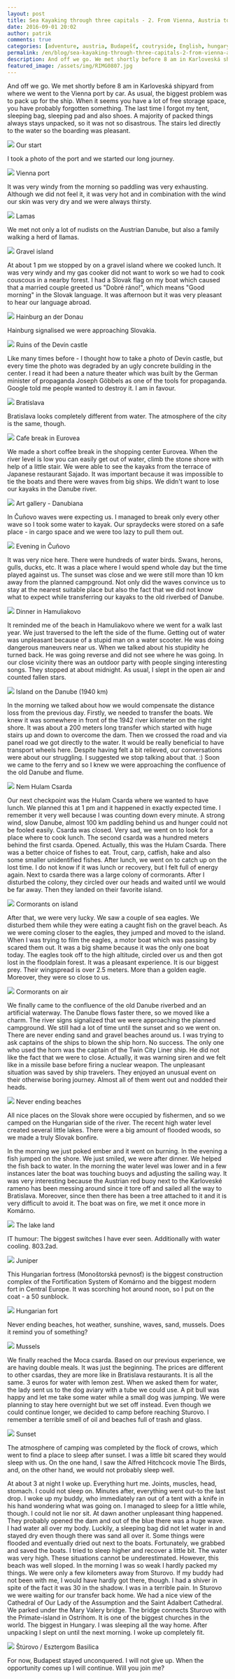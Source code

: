 ```yaml
---
layout: post
title: Sea Kayaking through three capitals - 2. From Vienna, Austria to Štúrovo, Slovakia
date: 2016-09-01 20:02
author: patrik
comments: true
categories: [adventure, austria, Budapešť, coutryside, English, hungary, Kayak, kayak, Nature, outdoor, paddling, seakayak, Slovakia, trip, Wien]
permalink: /en/blog/sea-kayaking-through-three-capitals-2-from-vienna-austria-to-sturovo-slovakia/
description: And off we go. We met shortly before 8 am in Karloveská shipyard from where we went to the Vienna port by car. As usual, the biggest problem was to pack up for the ship. When it seems you have a lot of free storage space, you have probably forgotten something.
featured_image: /assets/img/RIMG0807.jpg
---
```

And off we go. We met shortly before 8 am in Karloveská shipyard from where we went to the Vienna port by car. As usual, the biggest problem was to pack up for the ship. When it seems you have a lot of free storage space, you have probably forgotten something. The last time I forgot my tent, sleeping bag, sleeping pad and also shoes. A majority of packed things always stays unpacked, so it was not so disastrous. The stairs led directly to the water so the boarding was pleasant.

![](/assets/img/RIMG0796.jpg)
Our start

I took a photo of the port and we started our long journey.

![](/assets/img/RIMG0797.jpg)
Vienna port

It was very windy from the morning so paddling was very exhausting. Although we did not feel it, it was very hot and in combination with the wind our skin was very dry and we were always thirsty.

![](/assets/img/RIMG0804.jpg)
Lamas

We met not only a lot of nudists on the Austrian Danube, but also a family walking a herd of llamas.

![](/assets/img/RIMG0807.jpg)
Gravel island

At about 1 pm we stopped by on a gravel island where we cooked lunch. It was very windy and my gas cooker did not want to work so we had to cook couscous in a nearby forest. I had a Slovak flag on my boat which caused that a married couple greeted us "Dobré ráno!", which means "Good morning" in the Slovak language. It was afternoon but it was very pleasant to hear our language abroad.

![](/assets/img/RIMG0822.jpg)
Hainburg an der Donau

Hainburg signalised we were approaching Slovakia.

![](/assets/img/RIMG0826.jpg)
Ruins of the Devín castle

Like many times before - I thought how to take a photo of Devín castle, but every time the photo was degraded by an ugly concrete building in the center. I read it had been a nature theater which was built by the German minister of propaganda Joseph Göbbels as one of the tools for propaganda. Google told me people wanted to destroy it. I am in favour.

![](/assets/img/RIMG0841.jpg)
Bratislava

Bratislava looks completely different from water. The atmosphere of the city is the same, though.

![](/assets/img/IMG_1708.jpg)
Cafe break in Eurovea

We made a short coffee break in the shopping center Eurovea. When the river level is low you can easily get out of water, climb the stone shore with help of a little stair. We were able to see the kayaks from the terrace of Japanese restaurant Sajado. It was important because it was impossible to tie the boats and there were waves from big ships. We didn't want to lose our kayaks in the Danube river.

![](/assets/img/RIMG0862.jpg)
Art gallery - Danubiana

In Čuňovo waves were expecting us. I managed to break only every other wave so I took some water to kayak. Our spraydecks were stored on a safe place - in cargo space and we were too lazy to pull them out.

![](/assets/img/RIMG0864.jpg)
Evening in Čuňovo

It was very nice here. There were hundreds of water birds. Swans, herons, gulls, ducks, etc. It was a place where I would spend whole day but the time played against us. The sunset was close and we were still more than 10 km away from the planned campground. Not only did the waves convince us to stay at the nearest suitable place but also the fact that we did not know what to expect while transferring our kayaks to the old riverbed of Danube.

![](/assets/img/IMG_1711.jpg)
Dinner in Hamuliakovo

It reminded me of the beach in Hamuliakovo where we went for a walk last year. We just traversed to the left the side of the flume. Getting out of water was unpleasant because of a stupid man on a water scooter. He was doing dangerous maneuvers near us. When we talked about his stupidity he turned back. He was going reverse and did not see where he was going. In our close vicinity there was an outdoor party with people singing interesting songs. They stopped at about midnight. As usual, I slept in the open air and counted fallen stars.

![](/assets/img/RIMG0867.jpg)
Island on the Danube (1940 km)

In the morning we talked about how we would compensate the distance loss from the previous day. Firstly, we needed to transfer the boats. We knew it was somewhere in front of the 1942 river kilometer on the right shore. It was about a 200 meters long transfer which started with huge stairs up and down to overcome the dam. Then we crossed the road and via panel road we got directly to the water. It would be really beneficial to have transport wheels here. Despite having felt a bit relieved, our conversations were about our struggling. I suggested we stop talking about that. :) Soon we came to the ferry and so I knew we were approaching the confluence of the old Danube and flume.

![](/assets/img/RIMG0877.jpg)
Nem Hulam Csarda

Our next checkpoint was the Hulam Csarda where we wanted to have lunch. We planned this at 1 pm and it happened in exactly expected time. I remember it very well because I was counting down every minute. A strong wind, slow Danube, almost 100 km paddling behind us and hunger could not be fooled easily. Csarda was closed. Very sad, we went on to look for a place where to cook lunch. The second csarda was a hundred meters behind the first csarda. Opened. Actually, this was the Hulam Csarda. There was a better choice of fishes to eat. Trout, carp, catfish, hake and also some smaller unidentified fishes. After lunch, we went on to catch up on the lost time. I do not know if it was lunch or recovery, but I felt full of energy again. Next to csarda there was a large colony of cormorants. After I disturbed the colony, they circled over our heads and waited until we would be far away. Then they landed on their favorite island.

![](/assets/img/RIMG0879.jpg)
Cormorants on island

After that, we were very lucky. We saw a couple of sea eagles. We disturbed them while they were eating a caught fish on the gravel beach. As we were coming closer to the eagles, they jumped and moved to the island. When I was trying to film the eagles, a motor boat which was passing by scared them out. It was a big shame because it was the only one boat today. The eagles took off to the high altitude, circled over us and then got lost in the floodplain forest. It was a pleasant experience. It is our biggest prey. Their wingspread is over 2.5 meters. More than a golden eagle. Moreover, they were so close to us.

![](/assets/img/RIMG0884.jpg)
Cormorants on air

We finally came to the confluence of the old Danube riverbed and an artificial waterway. The Danube flows faster there, so we moved like a charm. The river signs signalized that we were approaching the planned campground. We still had a lot of time until the sunset and so we went on. There are never ending sand and gravel beaches around us. I was trying to ask captains of the ships to blown the ship horn. No success. The only one who used the horn was the captain of the Twin City Liner ship. He did not like the fact that we were to close. Actually, it was warning siren and we felt like in a missile base before firing a nuclear weapon. The unpleasant situation was saved by ship travelers. They enjoyed an unusual event on their otherwise boring journey. Almost all of them went out and nodded their heads.

![](/assets/img/RIMG0898.jpg)
Never ending beaches

All nice places on the Slovak shore were occupied by fishermen, and so we camped on the Hungarian side of the river. The recent high water level created several little lakes. There were a big amount of flooded woods, so we made a truly Slovak bonfire.

In the morning we just poked ember and it went on burning. In the evening a fish jumped on the shore. We just smiled, we were after dinner. We helped the fish back to water. In the morning the water level was lower and in a few instances later the boat was touching buoys and adjusting the sailing way. It was very interesting because the Austrian red buoy next to the Karloveské rameno has been messing around since it tore off and sailed all the way to Bratislava. Moreover, since then there has been a tree attached to it and it is very difficult to avoid it. The boat was on fire, we met it once more in Komárno.

![](/assets/img/RIMG0913.jpg)
The lake land

IT humour: The biggest switches I have ever seen. Additionally with water cooling. 803.2ad.

![](/assets/img/RIMG0909.jpg)
Juniper

This Hungarian fortress (Monoštorská pevnosť) is the biggest construction complex of the Fortification System of Komárno and the biggest modern fort in Central Europe. It was scorching hot around noon, so I put on the coat - a 50 sunblock.

![](/assets/img/RIMG0920.jpg)
Hungarian fort

Never ending beaches, hot weather, sunshine, waves, sand, mussels. Does it remind you of something?

![](/assets/img/RIMG0922.jpg)
Mussels

We finally reached the Moca csarda. Based on our previous experience, we are having double meals. It was just the beginning. The prices are different to other csardas, they are more like in Bratislava restaurants. It is all the same. 3 euros for water with lemon zest. When we asked them for water, the lady sent us to the dog aviary with a tube we could use. A pit bull was happy and let me take some water while a small dog was jumping. We were planning to stay here overnight but we set off instead. Even though we could continue longer, we decided to camp before reaching Sturovo. I remember a terrible smell of oil and beaches full of trash and glass.

![](/assets/img/IMG_1716.jpg)
Sunset

The atmosphere of camping was completed by the flock of crows, which went to find a place to sleep after sunset. I was a little bit scared they would sleep with us. On the one hand, I saw the Alfred Hitchcock movie The Birds, and, on the other hand, we would not probably sleep well.

At about 3 at night I woke up. Everything hurt me. Joints, muscles, head, stomach. I could not sleep on. Minutes after, everything went out-to the last drop. I woke up my buddy, who immediately ran out of a tent with a knife in his hand wondering what was going on. I managed to sleep for a little while, though. I could not lie nor sit. At dawn another unpleasant thing happened. They probably opened the dam and out of the blue there was a huge wave. I had water all over my body. Luckily, a sleeping bag did not let water in and stayed dry even though there was sand all over it. Some things were flooded and eventually dried out next to the boats. Fortunately, we grabbed and saved the boats. I tried to sleep higher and recover a little bit. The water was very high. These situations cannot be underestimated. However, this beach was well sloped. In the morning I was so weak I hardly packed my things. We were only a few kilometers away from Sturovo. If my buddy had not been with me, I would have hardly got there, though. I had a shiver in spite of the fact it was 30 in the shadow. I was in a terrible pain. In Sturovo we were waiting for our transfer back home. We had a nice view of the Cathedral of Our Lady of the Assumption and the Saint Adalbert Cathedral. We parked under the Mary Valery bridge. The bridge connects Sturovo with the Primate-island in Ostrihom. It is one of the biggest churches in the world. The biggest in Hungary. I was sleeping all the way home. After unpacking I slept on until the next morning. I woke up completely fit.

![](/assets/img/RIMG0927.jpg)
Štúrovo / Esztergom Basilica

For now, Budapest stayed unconquered. I will not give up. When the opportunity comes up I will continue. Will you join me?